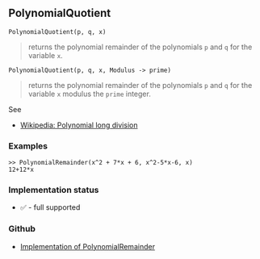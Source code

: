 ## PolynomialQuotient

```
PolynomialQuotient(p, q, x)
```

> returns the polynomial remainder of the polynomials `p` and `q` for the variable `x`.

```
PolynomialQuotient(p, q, x, Modulus -> prime)
```

> returns the polynomial remainder of the polynomials `p` and `q` for the variable `x` modulus the `prime` integer.
 
See
* [Wikipedia: Polynomial long division](https://en.wikipedia.org/wiki/Polynomial_long_division)
 
### Examples

```
>> PolynomialRemainder(x^2 + 7*x + 6, x^2-5*x-6, x)
12+12*x
```
 

### Implementation status

* &#x2705; - full supported

### Github

* [Implementation of PolynomialRemainder](https://github.com/axkr/symja_android_library/blob/master/symja_android_library/matheclipse-core/src/main/java/org/matheclipse/core/builtin/Algebra.java#L3842) 
